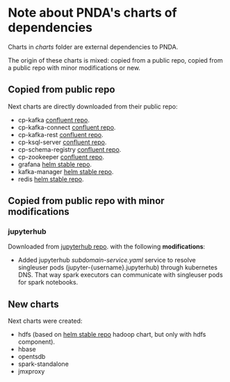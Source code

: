 # Note about PNDA's charts of dependencies

Charts in *charts* folder are external dependencies to PNDA.

The origin of these charts is mixed: copied from a public repo, copied from a public repo with minor modifications or new.

## Copied from public repo

Next charts are directly downloaded from their public repo:

- cp-kafka [confluent repo](https://confluentinc.github.io/cp-helm-charts/).
- cp-kafka-connect [confluent repo](https://confluentinc.github.io/cp-helm-charts/).
- cp-kafka-rest [confluent repo](https://confluentinc.github.io/cp-helm-charts/).
- cp-ksql-server [confluent repo](https://confluentinc.github.io/cp-helm-charts/).
- cp-schema-registry [confluent repo](https://confluentinc.github.io/cp-helm-charts/).
- cp-zookeeper [confluent repo](https://confluentinc.github.io/cp-helm-charts/).
- grafana [helm stable repo](https://kubernetes-charts.storage.googleapis.com/).
- kafka-manager [helm stable repo](https://kubernetes-charts.storage.googleapis.com/).
- redis [helm stable repo](https://kubernetes-charts.storage.googleapis.com/).

## Copied from public repo with minor modifications

### jupyterhub

Downloaded from  [jupyterhub repo](https://jupyterhub.github.io/helm-chart/). with the following **modifications**:

- Added jupyterhub *subdomain-service.yaml* service to resolve singleuser pods (jupyter-{username}.jupyterhub) through kubernetes DNS.
That way spark executors can communicate with singleuser pods for spark notebooks.

## New charts
Next charts were created:
- hdfs (based on [helm stable repo](https://kubernetes-charts.storage.googleapis.com/) hadoop chart, but only with hdfs component).
- hbase
- opentsdb
- spark-standalone
- jmxproxy